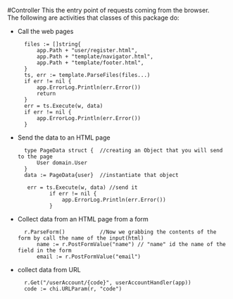 #Controller
This the entry point of requests coming from the browser.  
The following are activities that classes of this package do:
* Call the web pages  
   
		files := []string{  
			app.Path + "user/register.html",  
			app.Path + "template/navigator.html",  
			app.Path + "template/footer.html",  
		}  
		ts, err := template.ParseFiles(files...)  
		if err != nil {  
			app.ErrorLog.Println(err.Error())  
			return  
		}  
		err = ts.Execute(w, data)  
		if err != nil {  
			app.ErrorLog.Println(err.Error())  
		}  
		
* Send the data to an HTML page    

    
        type PageData struct {  //creating an Object that you will send to the page
			User domain.User
		}
		data := PageData{user}  //instantiate that object
		 
		 err = ts.Execute(w, data) //send it
         		if err != nil {
         			app.ErrorLog.Println(err.Error())
         		}
         		
* Collect data from an HTML page from a form 
    
        r.ParseForm()           //Now we grabbing the contents of the form by call the name of the input(html)
    		name := r.PostFormValue("name") // "name" id the name of the field in the form
    		email := r.PostFormValue("email")
    		

* collect data from URL 
    
        r.Get("/userAccount/{code}", userAccountHandler(app))
        code := chi.URLParam(r, "code")